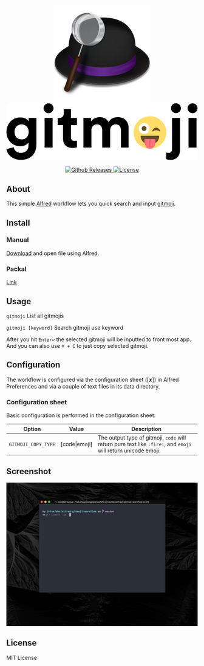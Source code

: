<p align="center">
  <a href="https://www.alfredapp.com/">
	  <img src="static/alfred-logo.png" alt="alfred" />
  </a>
  <a href="https://gitmoji.carloscuesta.me">
	  <img src="static/gitmoji.gif" alt="gitmoji" />
  </a>
</p>
<p align="center">
	<a href="https://github.com/ai0/alfred-gitmoji-workflow/releases">
		<img src="https://img.shields.io/github/downloads/ai0/alfred-gitmoji-workflow/latest/total.svg?style=flat-square"
			 alt="Github Releases">
	</a>
	<a href="">
		<img src="https://img.shields.io/github/license/ai0/alfred-gitmoji-workflow.svg?style=flat-square"
			 alt="License">
	</a>
</p>

## About

This simple [Alfred](https://www.alfredapp.com/) workflow lets you quick search and input [gitmoji](https://github.com/carloscuesta/gitmoji).

## Install

### Manual

[Download](https://github.com/ai0/alfred-gitmoji-workflow/releases) and open file using Alfred.

### Packal

[Link](http://www.packal.org/)

## Usage

`gitmoji` List all gitmojis

`gitmoji [keyword]` Search gitmoji use keyword

After you hit `Enter↩` the selected gitmoji will be inputted to front most app. And you can also use `⌘ + C` to just copy selected gitmoji. 

## Configuration

The workflow is configured via the configuration sheet ([𝒙]) in Alfred Preferences and via a couple of text files in its data directory.

### Configuration sheet

Basic configuration is performed in the configuration sheet:


| Option | Value | Description |
| --- | --- | --- |
| `GITMOJI_COPY_TYPE` | [code\|emoji] | The output type of gitmoji, `code` will return pure text like `:fire:`, and `emoji` will return unicode emoji.  |

## Screenshot

<p align="center">
  <img src="static/screenshot.gif" alt="Screenshot" />
</p>

## License

MIT License

